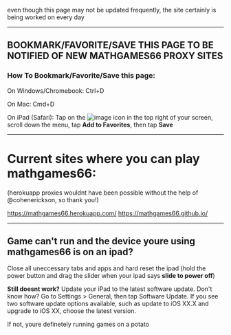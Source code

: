 even though this page may not be updated frequently, the site certainly is being worked on every day
___
## BOOKMARK/FAVORITE/SAVE THIS PAGE TO BE NOTIFIED OF NEW MATHGAMES66 PROXY SITES

### How To Bookmark/Favorite/Save this page:

On Windows/Chromebook: Ctrl+D

On Mac: Cmd+D

On iPad (Safari): Tap on the  ![image](https://user-images.githubusercontent.com/90115544/152709396-69bb45c0-a31c-431c-a123-afefa8b30933.jpeg) icon in the top right of your screen, scroll down the menu, tap **Add to Favorites**, then tap **Save**


___
# Current sites where you can play mathgames66:

(herokuapp proxies wouldnt have been possible without the help of @cohenerickson, so thank you!)

https://mathgames66.herokuapp.com/
https://mathgames66.github.io/


___
## Game can't run and the device youre using mathgames66 is on an ipad?

Close all uneccessary tabs and apps and hard reset the ipad (hold the power button and drag the slider when your ipad says **slide to power off**)

**Still doesnt work?** Update your iPad to the latest software update. Don't know how? Go to Settings > General, then tap Software Update.
If you see two software update options available, such as update to iOS XX.X and upgrade to iOS XX, choose the latest version.


If not, youre definetely running games on a potato
